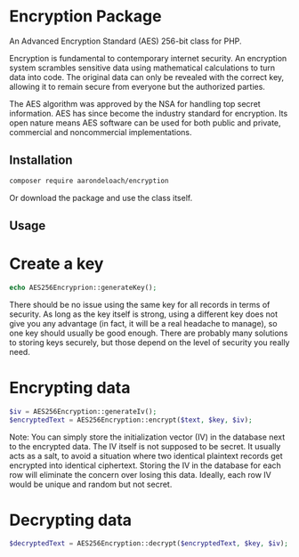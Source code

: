 Encryption Package
==================

An Advanced Encryption Standard (AES) 256-bit class for PHP.

Encryption is fundamental to contemporary internet security. An encryption system scrambles sensitive data using mathematical calculations to turn data into code. The original data can only be revealed with the correct key, allowing it to remain secure from everyone but the authorized parties.

The AES algorithm was approved by the NSA for handling top secret information. AES has since become the industry standard for encryption. Its open nature means AES software can be used for both public and private, commercial and noncommercial implementations.

Installation
------------

```bash
composer require aarondeloach/encryption
```

Or download the package and use the class itself.

Usage
-----

# Create a key

```php
echo AES256Encryprion::generateKey();
```

There should be no issue using the same key for all records in terms of security. As long as the key itself is strong, using a different key does not give you any advantage (in fact, it will be a real headache to manage), so one key should usually be good enough. There are probably many solutions to storing keys securely, but those depend on the level of security you really need.

# Encrypting data

```php
$iv = AES256Encryption::generateIv();
$encryptedText = AES256Encryption::encrypt($text, $key, $iv);
```

Note: You can simply store the initialization vector (IV) in the database next to the encrypted data. The IV itself is not supposed to be secret. It usually acts as a salt, to avoid a situation where two identical plaintext records get encrypted into identical ciphertext. Storing the IV in the database for each row will eliminate the concern over losing this data. Ideally, each row IV would be unique and random but not secret.

# Decrypting data

```php
$decryptedText = AES256Encryption::decrypt($encryptedText, $key, $iv);
```
